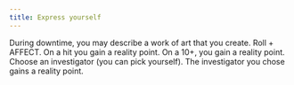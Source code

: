 ```yaml
---
title: Express yourself
---
```


During downtime, you may describe a work of art that you create. Roll + AFFECT. On a hit you gain a reality point. On a 10+, you gain a reality point. Choose an investigator (you can pick yourself). The investigator you chose gains a reality point.

